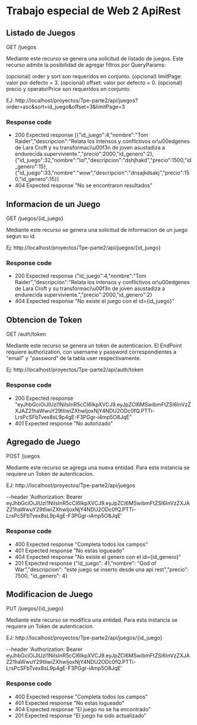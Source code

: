 # Trabajo especial de Web 2 ApiRest

## Listado de Juegos

GET /juegos

Mediante este recurso se genera una solicitud de listado de juegos.
Este recurso admite la posibilidad de agregar filtros por QueryParams:

(opcional) order y sort son requeridos en conjunto.
(opcional) limitPage: valor por defecto = 3. 
(opcional) offset: valor por defecto = 0.
(opcional) precio y operatorPrice son requeridos en conjunto.

EJ: http://localhost/proyectos/Tpe-parte2/api/juegos?order=asc&sort=id_juego&offset=3&limitPage=3

### Response code
- 200 Expected response [{"id_juego":4,"nombre":"Tom Raider","descripcion":"Relata los intensos y conflictivos or\u00edgenes de Lara Croft y su transformaci\u00f3n de joven asustadiza a endurecida superviviente.","precio":2000,"id_genero":2},{"id_juego":32,"nombre":"lol","descripcion":"dshjhakd","precio":1500,"id_genero":15},{"id_juego":33,"nombre":"wow","descripcion":"dnsajkdsakj","precio":150,"id_genero":15}]
- 404 Expected response "No se encontraron resultados"

## Informacion de un Juego

GET /juegos/{id_juego}

Mediante este recurso se genera una solicitud de informacion de un juego segun su id.

Ej: http://localhost/proyectos/Tpe-parte2/api/juegos/{id_juego}

### Response code
- 200 Expected response {"id_juego":4,"nombre":"Tom Raider","descripcion":"Relata los intensos y conflictivos or\u00edgenes de Lara Croft y su transformaci\u00f3n de joven asustadiza a endurecida superviviente.","precio":2000,"id_genero":2}
- 404 Expected response "No existe el juego con el id={id_juego}"

## Obtencion de Token

GET /auth/token

Mediante este recurso se genera un token de autenticacion.
El EndPoint requiere authorization, con username y password correspondientes a "email" y "password" de la tabla user respectivamente.

Ej: http://localhost/proyectos/Tpe-parte2/api/auth/token

### Response code
- 200 Expected response "eyJhbGciOiJIUzI1NiIsInR5cCI6IkpXVCJ9.eyJpZCI6MSwibmFtZSI6InVzZXJAZ21haWwuY29tIiwiZXhwIjoxNjY4NDU2ODc0fQ.PTTi-LrsPcSFbTvex8sL9p4gE-F3PGgr-i4mp5O8JqE"
- 401 Expected response "No autorizado"

## Agregado de Juego

POST /juegos

Mediante este recurso se agrega una nueva entidad.
Para esta instancia se requiere un Token de autenticacion.

EJ: http://localhost/proyectos/Tpe-parte2/api/juegos

--header 'Authorization: Bearer eyJhbGciOiJIUzI1NiIsInR5cCI6IkpXVCJ9.eyJpZCI6MSwibmFtZSI6InVzZXJAZ21haWwuY29tIiwiZXhwIjoxNjY4NDU2ODc0fQ.PTTi-LrsPcSFbTvex8sL9p4gE-F3PGgr-i4mp5O8JqE'

### Response code
- 400 Expected response "Completa todos los campos"
- 401 Expected response "No estas logueado"
- 404 Expected response  "No existe el genero con el id={id_genero}"
- 201 Expected response {"id_juego": 41,"nombre": "God of War","descripcion": "este juego se inserto desde una api rest","precio": 7500, "id_genero": 4}

## Modificacion de Juego

PUT /juegos/{id_juego}

Mediante este recurso se modifica una entidad.
Para esta instancia se requiere un Token de autenticacion.

EJ: http://localhost/proyectos/Tpe-parte2/api/juegos/{id_juego}

--header 'Authorization: Bearer eyJhbGciOiJIUzI1NiIsInR5cCI6IkpXVCJ9.eyJpZCI6MSwibmFtZSI6InVzZXJAZ21haWwuY29tIiwiZXhwIjoxNjY4NDU2ODc0fQ.PTTi-LrsPcSFbTvex8sL9p4gE-F3PGgr-i4mp5O8JqE'

### Response code
- 400 Expected response "Completa todos los campos"
- 401 Expected response "No estas logueado"
- 404 Expected response "El juego no se ha encontrado"
- 201 Expected response "El juego ha sido actualizado"






